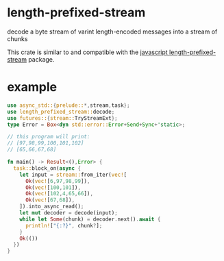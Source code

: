 # length-prefixed-stream

decode a byte stream of varint length-encoded messages into a stream of chunks

This crate is similar to and compatible with the
[javascript length-prefixed-stream](https://www.npmjs.com/package/length-prefixed-stream) package.

# example

``` rust
use async_std::{prelude::*,stream,task};
use length_prefixed_stream::decode;
use futures::{stream::TryStreamExt};
type Error = Box<dyn std::error::Error+Send+Sync+'static>;

// this program will print:
// [97,98,99,100,101,102]
// [65,66,67,68]

fn main() -> Result<(),Error> {
  task::block_on(async {
    let input = stream::from_iter(vec![
      Ok(vec![6,97,98,99]),
      Ok(vec![100,101]),
      Ok(vec![102,4,65,66]),
      Ok(vec![67,68]),
    ]).into_async_read();
    let mut decoder = decode(input);
    while let Some(chunk) = decoder.next().await {
      println!["{:?}", chunk?];
    }
    Ok(())
  })
}
```

